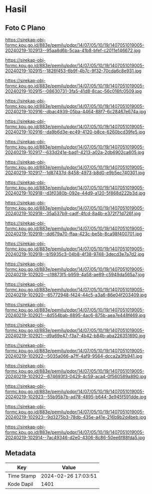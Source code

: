 # Hasil

## Foto C Plano

https://sirekap-obj-formc.kpu.go.id/883e/pemilu/pdpr/14/07/05/10/19/1407051019005-20240219-102913--95aa8d6b-5caa-41b8-bfef-c2011e146672.jpg

https://sirekap-obj-formc.kpu.go.id/883e/pemilu/pdpr/14/07/05/10/19/1407051019005-20240219-102915--1826f453-6b9f-4b7c-9f32-70cda6c8e931.jpg

https://sirekap-obj-formc.kpu.go.id/883e/pemilu/pdpr/14/07/05/10/19/1407051019005-20240219-102915--08630731-3fa5-41d8-8cac-56c016fc0509.jpg

https://sirekap-obj-formc.kpu.go.id/883e/pemilu/pdpr/14/07/05/10/19/1407051019005-20240219-102916--dbac4939-05ba-4464-88f7-6c28467e674a.jpg

https://sirekap-obj-formc.kpu.go.id/883e/pemilu/pdpr/14/07/05/10/19/1407051019005-20240219-102916--da9b6d3e-ec49-4120-b8ce-6260bcd39fe5.jpg

https://sirekap-obj-formc.kpu.go.id/883e/pemilu/pdpr/14/07/05/10/19/1407051019005-20240219-102917--633d241e-bad1-4213-a02a-2db6902ca605.jpg

https://sirekap-obj-formc.kpu.go.id/883e/pemilu/pdpr/14/07/05/10/19/1407051019005-20240219-102917--1d87437d-8458-4973-b8d0-e9b5ec740301.jpg

https://sirekap-obj-formc.kpu.go.id/883e/pemilu/pdpr/14/07/05/10/19/1407051019005-20240219-102918--d3f0380b-092e-44d9-a120-5f868d222b3d.jpg

https://sirekap-obj-formc.kpu.go.id/883e/pemilu/pdpr/14/07/05/10/19/1407051019005-20240219-102918--35a537b9-cadf-4fcd-8a4b-e372f71d726f.jpg

https://sirekap-obj-formc.kpu.go.id/883e/pemilu/pdpr/14/07/05/10/19/1407051019005-20240219-102919--dd679a70-ffaa-423c-be5b-8ca98f400701.jpg

https://sirekap-obj-formc.kpu.go.id/883e/pemilu/pdpr/14/07/05/10/19/1407051019005-20240219-102919--b15935c3-04b8-4f38-9748-3decd3e7a7d2.jpg

https://sirekap-obj-formc.kpu.go.id/883e/pemilu/pdpr/14/07/05/10/19/1407051019005-20240219-102920--c19873f5-b959-4a58-ae89-c5949da565a7.jpg

https://sirekap-obj-formc.kpu.go.id/883e/pemilu/pdpr/14/07/05/10/19/1407051019005-20240219-102920--65772948-f424-44c5-a3a6-86e04f203409.jpg

https://sirekap-obj-formc.kpu.go.id/883e/pemilu/pdpr/14/07/05/10/19/1407051019005-20240219-102921--4d554bab-8895-4ac6-875b-aea7e448f469.jpg

https://sirekap-obj-formc.kpu.go.id/883e/pemilu/pdpr/14/07/05/10/19/1407051019005-20240219-102921--d9a69e47-f3a7-4b42-b84b-aba226351690.jpg

https://sirekap-obj-formc.kpu.go.id/883e/pemilu/pdpr/14/07/05/10/19/1407051019005-20240219-102922--5035a066-a7ff-4af9-9564-dcca2a3fb941.jpg

https://sirekap-obj-formc.kpu.go.id/883e/pemilu/pdpr/14/07/05/10/19/1407051019005-20240219-102922--674693f3-0429-4c59-aca4-0f560589a890.jpg

https://sirekap-obj-formc.kpu.go.id/883e/pemilu/pdpr/14/07/05/10/19/1407051019005-20240219-102923--55b95b7b-ad78-4895-b644-3e945f591dde.jpg

https://sirekap-obj-formc.kpu.go.id/883e/pemilu/pdpr/14/07/05/10/19/1407051019005-20240219-102923--9d3275b3-78db-435e-a41e-216b9b2d4beb.jpg

https://sirekap-obj-formc.kpu.go.id/883e/pemilu/pdpr/14/07/05/10/19/1407051019005-20240219-102914--7ac49346-d2e0-4306-8c86-50ee6f88fda5.jpg


## Metadata

| Key        | Value               |
| ---------- | ------------------- |
| Time Stamp | 2024-02-26 17:03:51 |
| Kode Dapil | 1401                |



